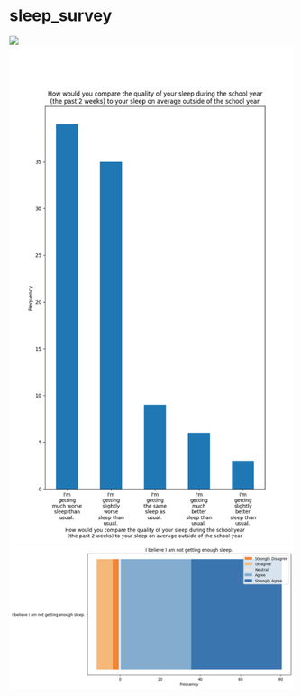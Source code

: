 # sleep_survey

<img src="output_images/4_J_In the past 2 weeks, how long on average did you sleep every night?\_histogram.png" width="800">

<img src="output_images/6_L_How would you compare the quality of your sleep during the school year (the past 2 weeks) to your sleep on average outside of the school year_bar_chart.png" width="800">

<img src="output_images/19_Y_I believe I am not getting enough sleep._stacked_barh_chart.png" width="800">
